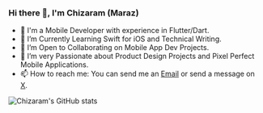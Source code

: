 ### Hi there 👋, I'm Chizaram (Maraz)

- 🔭 I'm a Mobile Developer with experience in Flutter/Dart.
- 🌱 I’m Currently Learning Swift for iOS and Technical Writing.
- 👯 I’m Open to Collaborating on Mobile App Dev Projects.
- 🥅 I’m very Passionate about Product Design Projects and Pixel Perfect Mobile Applications.
- 📫 How to reach me: You can send me an [Email](mailto:chizaramonuorah50@gmail.com) or send a message on [X](https://twitter.com/maraz_devv).

![Chizaram's GitHub stats](https://github-readme-stats.vercel.app/api?username=maraz-dev&&show_icons=true&theme=dark)
